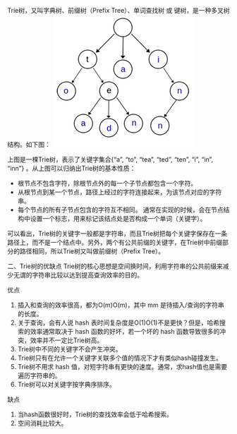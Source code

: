 Trie树，又叫字典树、前缀树（Prefix Tree）、单词查找树 或 键树，是一种多叉树结构。如下图：
![字典树](https://github.com/AutumnYear/hello-world/blob/master/src/main/resources/static/img/trie.jpg)

上图是一棵Trie树，表示了关键字集合{“a”, “to”, “tea”, “ted”, “ten”, “i”, “in”, “inn”} 。从上图可以归纳出Trie树的基本性质：
* 根节点不包含字符，除根节点外的每一个子节点都包含一个字符。
* 从根节点到某一个节点，路径上经过的字符连接起来，为该节点对应的字符串。
* 每个节点的所有子节点包含的字符互不相同。
通常在实现的时候，会在节点结构中设置一个标志，用来标记该结点处是否构成一个单词（关键字）。

可以看出，Trie树的关键字一般都是字符串，而且Trie树把每个关键字保存在一条路径上，而不是一个结点中。另外，两个有公共前缀的关键字，在Trie树中前缀部分的路径相同，所以Trie树又叫做前缀树（Prefix Tree）。

二、Trie树的优缺点
Trie树的核心思想是空间换时间，利用字符串的公共前缀来减少无谓的字符串比较以达到提高查询效率的目的。

优点
1. 插入和查询的效率很高，都为O(m)O(m)，其中 mm 是待插入/查询的字符串的长度。
2. 关于查询，会有人说 hash 表时间复杂度是O(1)O(1)不是更快？但是，哈希搜索的效率通常取决于 hash 函数的好坏，若一个坏的 hash 函数导致很多的冲突，效率并不一定比Trie树高。
3. Trie树中不同的关键字不会产生冲突。
4. Trie树只有在允许一个关键字关联多个值的情况下才有类似hash碰撞发生。
5. Trie树不用求 hash 值，对短字符串有更快的速度。通常，求hash值也是需要遍历字符串的。
6. Trie树可以对关键字按字典序排序。

缺点
1. 当hash函数很好时，Trie树的查找效率会低于哈希搜索。
2. 空间消耗比较大。
